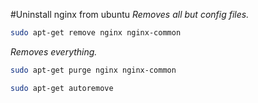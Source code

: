 #Uninstall nginx from ubuntu
_Removes all but config files._
```bash
sudo apt-get remove nginx nginx-common
```
_Removes everything._
```bash
sudo apt-get purge nginx nginx-common
```
```bash
sudo apt-get autoremove
```
